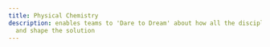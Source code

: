 ```yaml
---
title: Physical Chemistry
description: enables teams to 'Dare to Dream' about how all the disciplines can resonate
  and shape the solution
---
```

